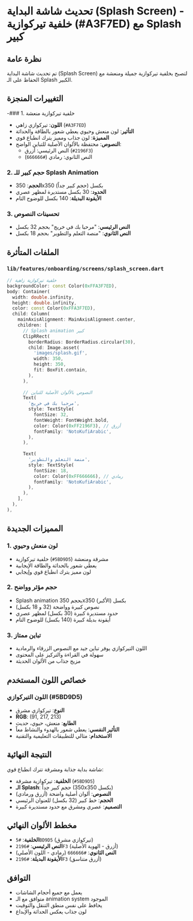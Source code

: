 # تحديث شاشة البداية (Splash Screen) - خلفية تيركوازية (#A3F7ED) مع Splash كبير

## نظرة عامة
تم تحديث شاشة البداية (Splash Screen) لتصبح بخلفية تيركوازية جميلة ومنعشة مع الحفاظ على الـ Splash الكبير.

## التغييرات المنجزة

-### 1. خلفية تيركوازية منعشة
- **اللون**: تيركوازي زاهي (`#A3F7ED`) 
- **التأثير**: لون منعش وحيوي يعطي شعور بالطاقة والحداثة
- **المميزة**: لون جذاب ومميز يترك انطباع قوي
- **النصوص**: محتفظة بالألوان الأصلية للتباين الواضح:
  - النص الرئيسي: أزرق (`#2196F3`)
  - النص الثانوي: رمادي (`#666666`)

### 2. حجم كبير للـ Splash Animation
- **الحجم**: 350x350 بكسل (حجم كبير جداً)
- **الحدود**: 30 بكسل مستديرة لمظهر عصري
- **الأيقونة البديلة**: 140 بكسل للوضوح التام

### 3. تحسينات النصوص
- **النص الرئيسي**: "مرحبا بك في خريج" بحجم 32 بكسل
- **النص الثانوي**: "منصة التعلم والتطوير" بحجم 18 بكسل

## الملفات المتأثرة

### `lib/features/onboarding/screens/splash_screen.dart`
```dart
// خلفية تيركوازية زاهية
backgroundColor: const Color(0xFFA3F7ED),
body: Container(
  width: double.infinity,
  height: double.infinity,
  color: const Color(0xFFA3F7ED),
  child: Column(
    mainAxisAlignment: MainAxisAlignment.center,
    children: [
      // Splash animation كبير
      ClipRRect(
        borderRadius: BorderRadius.circular(30),
        child: Image.asset(
          'images/splash.gif',
          width: 350,
          height: 350,
          fit: BoxFit.contain,
        ),
      ),
      
      // النصوص بالألوان الأصلية للتباين
      Text(
        'مرحبا بك في خريج',
        style: TextStyle(
          fontSize: 32,
          fontWeight: FontWeight.bold,
          color: Color(0xFF2196F3), // أزرق
          fontFamily: 'NotoKufiArabic',
        ),
      ),
      
      Text(
        'منصة التعلم والتطوير',
        style: TextStyle(
          fontSize: 18,
          color: Color(0xFF666666), // رمادي
          fontFamily: 'NotoKufiArabic',
        ),
      ),
    ],
  ),
),
```

## المميزات الجديدة

### 1. لون منعش وحيوي
- خلفية تيركوازية (`#5BD9D5`) مشرقة ومنعشة
- يعطي شعور بالحداثة والطاقة الإيجابية
- لون مميز يترك انطباع قوي وإيجابي

### 2. حجم مؤثر وواضح
- Splash animation بحجم 350x350 بكسل (الأكبر)
- نصوص كبيرة وواضحة (32 و 18 بكسل)
- حدود مستديرة كبيرة (30 بكسل) لمظهر عصري
- أيقونة بديلة كبيرة (140 بكسل) للوضوح التام

### 3. تباين ممتاز
- اللون التيركوازي يوفر تباين جيد مع النصوص الزرقاء والرمادية
- سهولة في القراءة والتركيز على المحتوى
- مزيج جذاب من الألوان الحديثة

## خصائص اللون المستخدم

### اللون التيركوازي (#5BD9D5)
- **النوع**: تيركوازي مشرق
- **RGB**: (91, 217, 213)
- **الطابع**: منعش، حيوي، حديث
- **التأثير النفسي**: يعطي شعور بالهدوء والنشاط معاً
- **الاستخدام**: مثالي للتطبيقات التعليمية والتقنية

## النتيجة النهائية
شاشة بداية جذابة ومشرقة تترك انطباع قوي:
- **الخلفية**: تيركوازية مشرقة (`#5BD9D5`)
- **الـ Splash**: حجم كبير جداً (350x350 بكسل)
- **النصوص**: ألوان أصلية واضحة (أزرق ورمادي)
- **الحجم**: خط كبير (32 بكسل) للعنوان الرئيسي
- **التصميم**: عصري ومشرق مع حدود مستديرة كبيرة

## مخطط الألوان النهائي
- **الخلفية**: `#5BD9D5` (تيركوازي مشرق)
- **النص الرئيسي**: `#2196F3` (أزرق - الهوية الأصلية)
- **النص الثانوي**: `#666666` (رمادي - اللون الأصلي)
- **الأيقونة البديلة**: `#2196F3` (أزرق متناسق)

## التوافق
- يعمل مع جميع أحجام الشاشات
- متوافق مع الـ animation system الموجود
- يحافظ على نفس منطق التنقل والتوقيت
- لون جذاب يعكس الحداثة والإبداع
